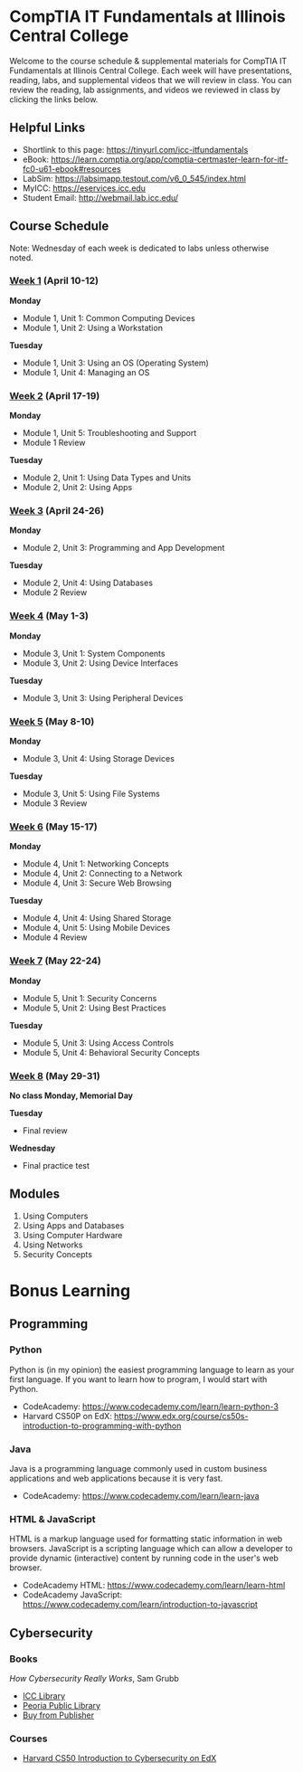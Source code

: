 # CompTIA IT Fundamentals at Illinois Central College
Welcome to the course schedule & supplemental materials for CompTIA IT Fundamentals at Illinois Central College. Each week will have presentations, reading, labs, and supplemental videos that we will review in class. You can review the reading, lab assignments, and videos we reviewed in class by clicking the links below.

## Helpful Links
- Shortlink to this page: https://tinyurl.com/icc-itfundamentals
- eBook: https://learn.comptia.org/app/comptia-certmaster-learn-for-itf-fc0-u61-ebook#resources
- LabSim: https://labsimapp.testout.com/v6_0_545/index.html
- MyICC: https://eservices.icc.edu
- Student Email: http://webmail.lab.icc.edu/

## Course Schedule
Note: Wednesday of each week is dedicated to labs unless otherwise noted.

### [Week 1](weeks/Week%201.md) (April 10-12)
**Monday**
- Module 1, Unit 1: Common Computing Devices
- Module 1, Unit 2: Using a Workstation

**Tuesday**
- Module 1, Unit 3: Using an OS (Operating System)
- Module 1, Unit 4: Managing an OS

### [Week 2](weeks/Week%202.md) (April 17-19)
**Monday**
- Module 1, Unit 5: Troubleshooting and Support
- Module 1 Review

**Tuesday**
- Module 2, Unit 1: Using Data Types and Units
- Module 2, Unit 2: Using Apps

### [Week 3](weeks/Week%203.md) (April 24-26)
**Monday**
- Module 2, Unit 3: Programming and App Development

**Tuesday**
- Module 2, Unit 4: Using Databases
- Module 2 Review

### [Week 4](weeks/Week%204.md) (May 1-3)
**Monday**
- Module 3, Unit 1: System Components
- Module 3, Unit 2: Using Device Interfaces

**Tuesday**
- Module 3, Unit 3: Using Peripheral Devices

### [Week 5](weeks/Week%205.md) (May 8-10)
**Monday**
- Module 3, Unit 4: Using Storage Devices

**Tuesday**
- Module 3, Unit 5: Using File Systems
- Module 3 Review

### [Week 6](weeks/Week%206.md) (May 15-17)
**Monday**
- Module 4, Unit 1: Networking Concepts
- Module 4, Unit 2: Connecting to a Network
- Module 4, Unit 3: Secure Web Browsing

**Tuesday**
- Module 4, Unit 4: Using Shared Storage
- Module 4, Unit 5: Using Mobile Devices
- Module 4 Review

### [Week 7](weeks/Week%207.md) (May 22-24)
**Monday**
- Module 5, Unit 1: Security Concerns
- Module 5, Unit 2: Using Best Practices

**Tuesday**
- Module 5, Unit 3: Using Access Controls
- Module 5, Unit 4: Behavioral Security Concepts

### [Week 8](weeks/Week%208.md) (May 29-31)
**No class Monday, Memorial Day**

**Tuesday**
- Final review

**Wednesday**
- Final practice test

## Modules
1. Using Computers
2. Using Apps and Databases
3. Using Computer Hardware
4. Using Networks
5. Security Concepts

# Bonus Learning
## Programming
### Python
Python is (in my opinion) the easiest programming language to learn as your first language. If you want to learn how to program, I would start with Python.
- CodeAcademy: https://www.codecademy.com/learn/learn-python-3
- Harvard CS50P on EdX: https://www.edx.org/course/cs50s-introduction-to-programming-with-python

### Java
Java is a programming language commonly used in custom business applications and web applications because it is very fast.
- CodeAcademy: https://www.codecademy.com/learn/learn-java

### HTML & JavaScript
HTML is a markup language used for formatting static information in web browsers. JavaScript is a scripting language which can allow a developer to provide dynamic (interactive) content by running code in the user's web browser.
- CodeAcademy HTML: https://www.codecademy.com/learn/learn-html
- CodeAcademy JavaScript: https://www.codecademy.com/learn/introduction-to-javascript

## Cybersecurity
### Books
_How Cybersecurity Really Works_, Sam Grubb
- [ICC Library](https://i-share-icc.primo.exlibrisgroup.com/discovery/fulldisplay?docid=alma9912627118605896&context=L&vid=01CARLI_ICC:CARLI_ICC&lang=en&search_scope=NewDiscoveryNetwork&adaptor=Local%20Search%20Engine&tab=NewDiscoveryNetwork&query=any,contains,9781718501287&mode=basic)
- [Peoria Public Library](https://alsi.sdp.sirsi.net/client/en_US/PeoriaPL/search/detailnonmodal/ent:$002f$002fSD_ILS$002f0$002fSD_ILS:2202095/ada?qu=9781718501287&d=ent%3A%2F%2FSD_ILS%2F0%2FSD_ILS%3A2202095%7EILS%7E0&h=8)
- [Buy from Publisher](https://nostarch.com/cybersecurityreallyworks)

### Courses
- [Harvard CS50 Introduction to Cybersecurity on EdX](https://www.edx.org/course/cs50s-introduction-to-cybersecurity)